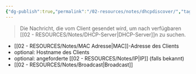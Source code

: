 ```yaml
---
{"dg-publish":true,"permalink":"/02-resources/notes/dhcpdiscover/","tags":["informatik/netzwerk/protokoll"],"noteIcon":"","updated":"2025-10-29T12:59:05.122+01:00"}
---
```


>Die Nachricht, die vom Client gesendet wird, um nach verfügbaren [[02 - RESOURCES/Notes/DHCP-Server\|DHCP-Server]]n zu suchen.

- [[02 - RESOURCES/Notes/MAC Adresse\|MAC]]-Adresse des Clients
- optional: Hostname des Clients
- optional: angeforderte [[02 - RESOURCES/Notes/IP\|IP]] (falls bekannt)
- [[02 - RESOURCES/Notes/Broadcast\|Broadcast]]
